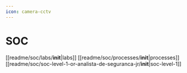 ```yaml
---
icon: camera-cctv
---
```


# SOC

[[readme/soc/labs/__init__|labs]]
[[readme/soc/processes/__init__|processes]]
[[readme/soc/soc-level-1-or-analista-de-seguranca-jr/__init__|soc-level-1]]
